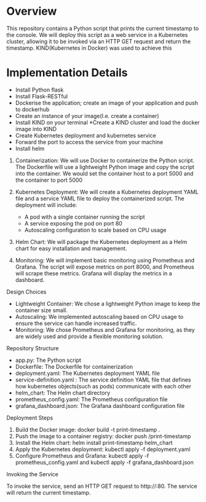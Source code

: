 # Overview

This repository contains a Python script that prints the current timestamp to the console. We will deploy this script as a web service in a Kubernetes cluster, allowing it to be invoked via an HTTP GET request and return the timestamp. KIND(Kubernetes in Docker) was used to achieve this

# Implementation Details
* Install Python flask
* Install Flask-RESTful 
* Dockerise the application; create an image of your application and push to dockerhub
* Create an instance of your image(I.e. create a container)
* Install KIND on your terminal
*Create a KIND cluster and load the docker image into KIND
* Create Kubernetes deployment and kubernetes service
* Forward the port to access the service from your machine
* Install helm 

1. Containerization: We will use Docker to containerize the Python script. The Dockerfile will use a lightweight Python image and copy the script into the container. We would set the container host to a port 5000 and the container to port 5000

2. Kubernetes Deployment: We will create a Kubernetes deployment YAML file  and a service YAML file to deploy the containerized script. The deployment will include:
    - A pod with a single container running the script
    - A service exposing the pod on port 80
    - Autoscaling configuration to scale based on CPU usage

3. Helm Chart: We will package the Kubernetes deployment as a Helm chart for easy installation and management.

4. Monitoring: We will implement basic monitoring using Prometheus and Grafana. The script will expose metrics on port 8000, and Prometheus will scrape these metrics. Grafana will display the metrics in a dashboard.

Design Choices

- Lightweight Container: We chose a lightweight Python image to keep the container size small.
- Autoscaling: We implemented autoscaling based on CPU usage to ensure the service can handle increased traffic.
- Monitoring: We chose Prometheus and Grafana for monitoring, as they are widely used and provide a flexible monitoring solution.

Repository Structure

- app.py: The Python script
- Dockerfile: The Dockerfile for containerization
- deployment.yaml: The Kubernetes deployment YAML file
- service-definition.yaml : The service definition YAML file that defines how kubernetes objects(such as pods) communicate with each other
- helm_chart: The Helm chart directory
- prometheus_config.yaml: The Prometheus configuration file
- grafana_dashboard.json: The Grafana dashboard configuration file

Deployment Steps

1. Build the Docker image: docker build -t print-timestamp .
2. Push the image to a container registry: docker push <registry>/print-timestamp
3. Install the Helm chart: helm install print-timestamp helm_chart
4. Apply the Kubernetes deployment: kubectl apply -f deployment.yaml
5. Configure Prometheus and Grafana: kubectl apply -f prometheus_config.yaml and kubectl apply -f grafana_dashboard.json

Invoking the Service

To invoke the service, send an HTTP GET request to http://<service-ip>:80. The service will return the current timestamp.